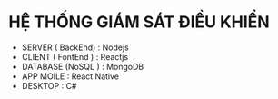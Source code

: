 # HỆ THỐNG GIÁM SÁT ĐIỀU KHIỂN
- SERVER ( BackEnd) : Nodejs
- CLIENT ( FontEnd ) : Reactjs 
-  DATABASE (NoSQL ) : MongoDB
- APP MOILE : React Native
- DESKTOP : C#
 
